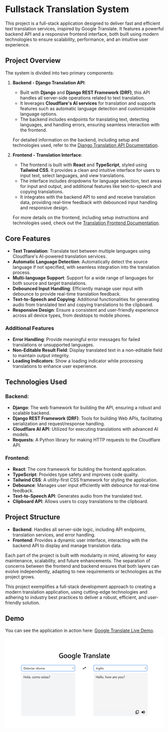 # Fullstack Translation System

This project is a full-stack application designed to deliver fast and efficient text translation services, inspired by Google Translate. It features a powerful backend API and a responsive frontend interface, both built using modern technologies to ensure scalability, performance, and an intuitive user experience.

## Project Overview

The system is divided into two primary components:

1. **Backend - Django Translation API**:
   - Built with **Django** and **Django REST Framework (DRF)**, this API handles all server-side operations related to text translation.
   - It leverages **Cloudflare's AI services** for translation and supports features such as automatic language detection and customizable language options.
   - The backend includes endpoints for translating text, detecting languages, and handling errors, ensuring seamless interaction with the frontend.

   For detailed information on the backend, including setup and technologies used, refer to the [Django Translation API Documentation](https://github.com/ChristianDev47/Google_Translate/blob/master/Backend/README.md).

2. **Frontend - Translation Interface**:
   - The frontend is built with **React** and **TypeScript**, styled using **Tailwind CSS**. It provides a clean and intuitive interface for users to input text, select languages, and view translations.
   - The interface includes dropdowns for language selection, text areas for input and output, and additional features like text-to-speech and copying translations.
   - It integrates with the backend API to send and receive translation data, providing real-time feedback with debounced input handling and responsive design.

   For more details on the frontend, including setup instructions and technologies used, check out the [Translation Frontend Documentation](https://github.com/ChristianDev47/Google_Translate/blob/master/Frontend/README.md).

## Core Features

- **Text Translation**: Translate text between multiple languages using Cloudflare's AI-powered translation services.
- **Automatic Language Detection**: Automatically detect the source language if not specified, with seamless integration into the translation process.
- **Multi-language Support**: Support for a wide range of languages for both source and target translations.
- **Debounced Input Handling**: Efficiently manage user input with debounce to provide real-time translation feedback.
- **Text-to-Speech and Copying**: Additional functionalities for generating audio from translated text and copying translations to the clipboard.
- **Responsive Design**: Ensure a consistent and user-friendly experience across all device types, from desktops to mobile phones.

### Additional Features

- **Error Handling**: Provide meaningful error messages for failed translations or unsupported languages.
- **Non-Editable Result Field**: Display translated text in a non-editable field to maintain output integrity.
- **Loading Indicators**: Show a loading indicator while processing translations to enhance user experience.

## Technologies Used

### Backend:
- **Django**: The web framework for building the API, ensuring a robust and scalable backend.
- **Django REST Framework (DRF)**: Tools for building Web APIs, facilitating serialization and request/response handling.
- **Cloudflare AI API**: Utilized for executing translations with advanced AI models.
- **Requests**: A Python library for making HTTP requests to the Cloudflare API.

### Frontend:
- **React**: The core framework for building the frontend application.
- **TypeScript**: Provides type safety and improves code quality.
- **Tailwind CSS**: A utility-first CSS framework for styling the application.
- **Debounce**: Manages user input efficiently with debounce for real-time feedback.
- **Text-to-Speech API**: Generates audio from the translated text.
- **Clipboard API**: Allows users to copy translations to the clipboard.

## Project Structure

- **Backend**: Handles all server-side logic, including API endpoints, translation services, and error handling.
- **Frontend**: Provides a dynamic user interface, interacting with the backend API to display and manage translation data.

Each part of the project is built with modularity in mind, allowing for easy maintenance, scalability, and future enhancements. The separation of concerns between the frontend and backend ensures that both layers can evolve independently, adapting to new requirements or technologies as the project grows.

This project exemplifies a full-stack development approach to creating a modern translation application, using cutting-edge technologies and adhering to industry best practices to deliver a robust, efficient, and user-friendly solution.

## Demo

You can see the application in action here: [Google Translate Live Demo](https://google-translate-pink.vercel.app/).

![Google Translate Demo](https://raw.githubusercontent.com/ChristianDev47/Google_Translate/refs/heads/master/Frontend/public/google_translate.webp)
